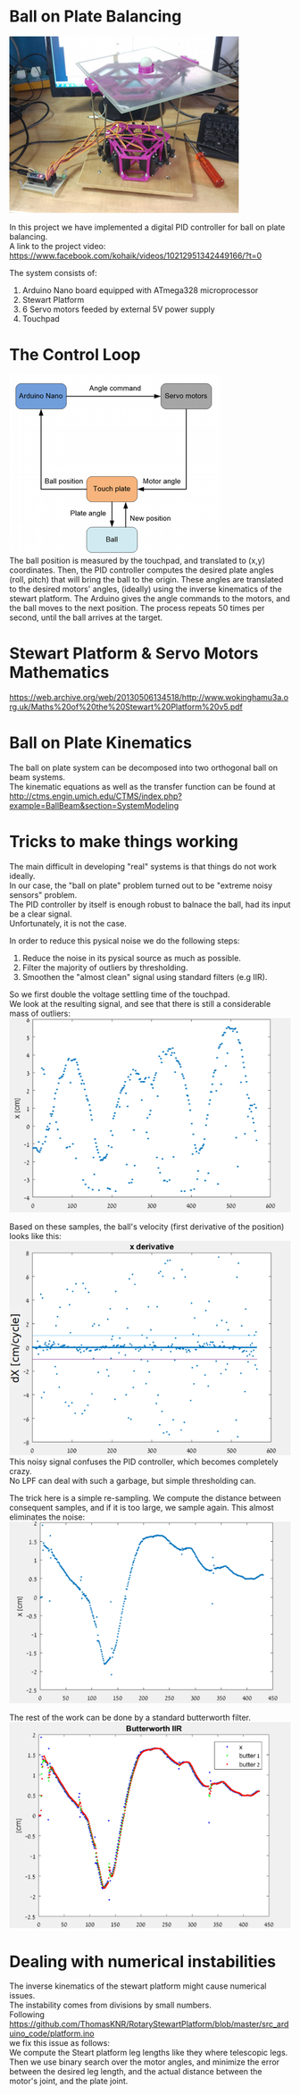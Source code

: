 # Ball on Plate Balancing
![Alt text](images/the-system.png)  

In this project we have implemented a digital PID controller for ball on plate balancing.  
A link to the project video:  
https://www.facebook.com/kohaik/videos/10212951342449166/?t=0


The system consists of:  
1. Arduino Nano board equipped with ATmega328 microprocessor  
2. Stewart Platform  
3. 6 Servo motors feeded by external 5V power supply
4. Touchpad  


# The Control Loop
![Alt text](images/close-loop-control.png)    
The ball position is measured by the touchpad, and translated to (x,y) coordinates.
Then, the PID controller computes the desired plate angles (roll, pitch) 
that will bring the ball to the origin.
These angles are translated to the desired motors' angles, (ideally) using the inverse kinematics 
of the stewart platform. 
The Arduino gives the angle commands to the motors, and the ball moves to the next position. 
The process repeats 50 times per second, until the ball arrives at the target. 

# Stewart Platform & Servo Motors Mathematics  
https://web.archive.org/web/20130506134518/http://www.wokinghamu3a.org.uk/Maths%20of%20the%20Stewart%20Platform%20v5.pdf

# Ball on Plate Kinematics  
The ball on plate system can be decomposed into two orthogonal ball on beam systems.  
The kinematic equations as well as the transfer function can be found at  
http://ctms.engin.umich.edu/CTMS/index.php?example=BallBeam&section=SystemModeling  


# Tricks to make things working  
The main difficult in developing "real" systems is that things do not work ideally.   
In our case, the "ball on plate" problem turned out to be "extreme noisy sensors" problem.   
The PID controller by itself is enough robust to balnace the ball, had its input be a clear signal.   
Unfortunately, it is not the case.  

In order to reduce this pysical noise we do the following steps:  
1. Reduce the noise in its pysical source as much as possible.   
2. Filter the majority of outliers by thresholding.  
3. Smoothen the "almost clean" signal using standard filters (e.g IIR).    

So we first double the voltage settling time of the touchpad.  
We look at the resulting signal, and see that there is still a considerable mass of outliers:  
![Alt text](images/noisy-measurment.png?raw=true "A Noisy Position Signal vs. Time")  

Based on these samples, the ball's velocity (first derivative of the position) looks like this:  
![Alt text](images/x-derivative.png?raw=true,center=true "A Noisy Position Signal vs. Time")  
This noisy signal confuses the PID controller, which becomes completely crazy.  
No LPF can deal with such a garbage, but simple thresholding can.  

The trick here is a simple re-sampling. We compute the distance between consequent samples, and if it is too large, we sample again. This almost eliminates the noise:  
![Alt text](images/after-resampling.png?raw=true,center=true "A Noisy Position Signal vs. Time")  

The rest of the work can be done by a standard butterworth filter.    
![Alt text](images/after-butterworth.png?raw=true,center=true "A Noisy Position Signal vs. Time")  

# Dealing with numerical instabilities
The inverse kinematics of the stewart platform might cause numerical issues.  
The instability comes from divisions by small numbers.  
Following https://github.com/ThomasKNR/RotaryStewartPlatform/blob/master/src_arduino_code/platform.ino  
we fix this issue as follows:  
We compute the Steart platform leg lengths like they where telescopic legs.  
Then we use binary search over the motor angles, and minimize the error between the desired leg length, and the actual distance between the motor's joint, and the plate joint.  

